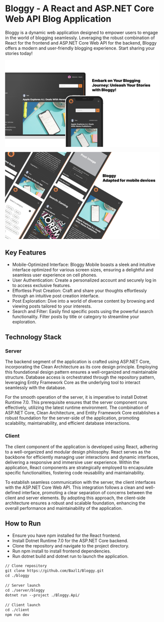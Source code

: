 # Bloggy - A React and ASP.NET Core Web API Blog Application
Bloggy is a dynamic web application designed to empower users to engage in the world of blogging seamlessly. Leveraging the robust combination of React for the frontend and ASP.NET Core Web API for the backend, Bloggy offers a modern and user-friendly blogging experience. Start sharing your stories today!

![Текст, который отобразится при недоступности изображения](./assets/images/image_1.png)

![Текст, который отобразится при недоступности изображения](./assets/images/image_2.png)

## Key Features
+ Mobile-Optimized Interface: Bloggy Mobile boasts a sleek and intuitive interface optimized for various screen sizes, ensuring a delightful and seamless user experience on cell phones.
+ User Authentication: Create a personalized account and securely log in to access exclusive features.
+ Effortless Post Creation: Craft and share your thoughts effortlessly through an intuitive post creation interface.
+ Post Exploration: Dive into a world of diverse content by browsing and viewing posts tailored to your interests.
+ Search and Filter: Easily find specific posts using the powerful search functionality. Filter posts by title or category to streamline your exploration.

## Technology Stack

### Server
The backend segment of the application is crafted using ASP.NET Core, incorporating the Clean Architecture as its core design principle. Employing this foundational design pattern ensures a well-organized and maintainable structure. Database access is orchestrated through the repository pattern, leveraging Entity Framework Core as the underlying tool to interact seamlessly with the database.

For the smooth operation of the server, it is imperative to install Dotnet Runtime 7.0. This prerequisite ensures that the server component runs effectively, utilizing the latest runtime environment. The combination of ASP.NET Core, Clean Architecture, and Entity Framework Core establishes a robust foundation for the server-side of the application, promoting scalability, maintainability, and efficient database interactions.

### Client
The client component of the application is developed using React, adhering to a well-organized and modular design philosophy. React serves as the backbone for efficiently managing user interactions and dynamic interfaces, delivering a responsive and immersive user experience. Within the application, React components are strategically employed to encapsulate specific functionalities, fostering code reusability and maintainability.

To establish seamless communication with the server, the client interfaces with the ASP.NET Core Web API. This integration follows a clean and well-defined interface, promoting a clear separation of concerns between the client and server elements. By adopting this approach, the client-side architecture ensures a robust and scalable foundation, enhancing the overall performance and maintainability of the application.

## How to Run
+ Ensure you have npm installed for the React frontend.
+ Install Dotnet Runtime 7.0 for the ASP.NET Core backend.
+ Clone the repository and navigate to the project directory.
+ Run npm install to install frontend dependencies.
+ Run dotnet build and dotnet run to launch the application.

```shell
// Clone repository
git clone https://github.com/Bazl1/Bloggy.git
cd ./bloggy

// Server launch
cd ./server/bloggy
dotnet run --project ./Bloggy.Api/

// Client launch
cd ./client
npm run dev
```